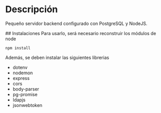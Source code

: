# Descripción
Pequeño servidor backend configurado con PostgreSQL y NodeJS.

## Instalaciones
Para usarlo, será necesario reconstruir los módulos de node

```
npm install
```

Además, se deben instalar las siguientes librerias
* dotenv
* nodemon
* express
* cors
* body-parser
* pg-promise
* ldapjs
* jsonwebtoken
